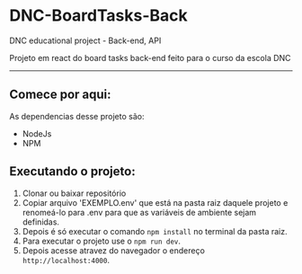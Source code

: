 # DNC-BoardTasks-Back
DNC educational project - Back-end, API

Projeto em react do board tasks back-end feito para o curso da escola DNC

---------------------------------------------------------------------------------------------------------------

## Comece por aqui:

As dependencias desse projeto são:

- NodeJs
- NPM

## Executando o projeto:

1) Clonar ou baixar repositório
2) Copiar arquivo 'EXEMPLO.env' que está na pasta raiz daquele projeto e renomeá-lo para .env para que as variáveis de ambiente sejam definidas.
3) Depois é só executar o comando ```npm install``` no terminal da pasta raiz.
4) Para executar o projeto use o ```npm run dev```.
5) Depois acesse atravez do navegador o endereço ```http://localhost:4000```.





